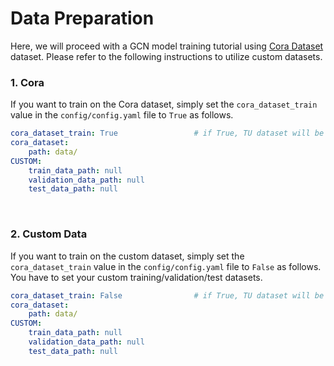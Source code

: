 # Data Preparation
Here, we will proceed with a GCN model training tutorial using [Cora Dataset](https://relational.fit.cvut.cz/dataset/CORA) dataset.
Please refer to the following instructions to utilize custom datasets.


### 1. Cora
If you want to train on the Cora dataset, simply set the `cora_dataset_train` value in the `config/config.yaml` file to `True` as follows.
```yaml
cora_dataset_train: True                 # if True, TU dataset will be loaded automatically.
cora_dataset:
    path: data/
CUSTOM:
    train_data_path: null
    validation_data_path: null
    test_data_path: null
```
<br>

### 2. Custom Data
If you want to train on the custom dataset, simply set the `cora_dataset_train` value in the `config/config.yaml` file to `False` as follows.
You have to set your custom training/validation/test datasets.
```yaml
cora_dataset_train: False                # if True, TU dataset will be loaded automatically.
cora_dataset:
    path: data/
CUSTOM:
    train_data_path: null
    validation_data_path: null
    test_data_path: null
```
<br>